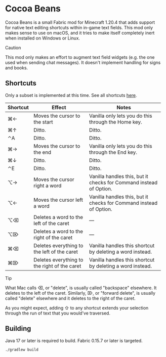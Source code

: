 # Cocoa Beans

Cocoa Beans is a small Fabric mod for Minecraft 1.20.4 that adds support for
native text editing shortcuts within in-game text fields. This mod only makes
sense to use on macOS, and it tries to make itself completely inert when
installed on Windows or Linux.

<!-- prettier-ignore-start -->

> [!CAUTION]
> This mod only makes an effort to augment text field widgets (e.g. the one
> used when sending chat messages). It doesn't implement handling for signs and
> books.

<!-- prettier-ignore-end -->

## Shortcuts

Only a subset is implemented at this time. See all shortcuts
[here](https://support.apple.com/en-us/HT201236#text).

| Shortcut | Effect                                       | Notes                                                              |
| -------- | -------------------------------------------- | ------------------------------------------------------------------ |
| ⌘←       | Moves the cursor to the start                | Vanilla only lets you do this through the Home key.                |
| ⌘↑       | Ditto.                                       | Ditto.                                                             |
| ⌃A       | Ditto.                                       | Ditto.                                                             |
| ⌘→       | Moves the cursor to the end                  | Vanilla only lets you do this through the End key.                 |
| ⌘↓       | Ditto.                                       | Ditto.                                                             |
| ⌃E       | Ditto.                                       | Ditto.                                                             |
| ⌥→       | Moves the cursor right a word                | Vanilla handles this, but it checks for Command instead of Option. |
| ⌥←       | Moves the cursor left a word                 | Vanilla handles this, but it checks for Command instead of Option. |
| ⌥⌫       | Deletes a word to the left of the caret      | &mdash;                                                            |
| ⌥⌦       | Deletes a word to the right of the caret     | &mdash;                                                            |
| ⌘⌫       | Deletes everything to the left of the caret  | Vanilla handles this shortcut by deleting a word instead.          |
| ⌘⌦       | Deletes everything to the right of the caret | Vanilla handles this shortcut by deleting a word instead.          |

<!-- prettier-ignore-start -->

> [!TIP]
> What Mac calls ⌫, or "delete", is usually called "backspace" elsewhere. It
> deletes to the left of the caret.
> Similarly, ⌦, or "forward delete", is usually called "delete" elsewhere and it
> deletes to the right of the caret.

<!-- prettier-ignore-end -->

As you might expect, adding ⇧ to any shortcut extends your selection through the
run of text that you would've traversed.

## Building

Java 17 or later is required to build. Fabric 0.15.7 or later is targeted.

```
./gradlew build
```
